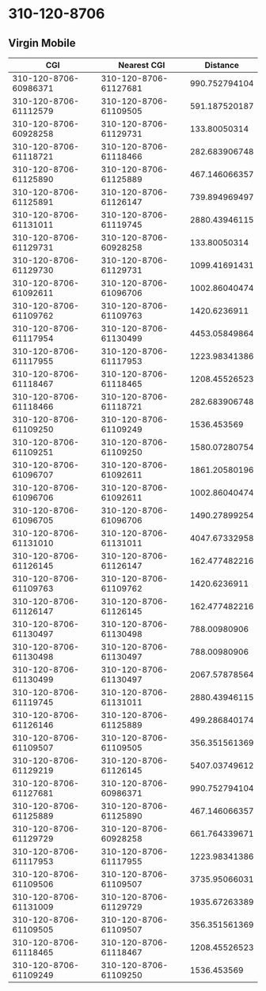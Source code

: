 # 310-120-8706
## Virgin Mobile


| CGI | Nearest CGI | Distance |
|-----|-------------|----------|
| 310-120-8706-60986371 | 310-120-8706-61127681 | 990.752794104 |
| 310-120-8706-61112579 | 310-120-8706-61109505 | 591.187520187 |
| 310-120-8706-60928258 | 310-120-8706-61129731 | 133.80050314 |
| 310-120-8706-61118721 | 310-120-8706-61118466 | 282.683906748 |
| 310-120-8706-61125890 | 310-120-8706-61125889 | 467.146066357 |
| 310-120-8706-61125891 | 310-120-8706-61126147 | 739.894969497 |
| 310-120-8706-61131011 | 310-120-8706-61119745 | 2880.43946115 |
| 310-120-8706-61129731 | 310-120-8706-60928258 | 133.80050314 |
| 310-120-8706-61129730 | 310-120-8706-61129731 | 1099.41691431 |
| 310-120-8706-61092611 | 310-120-8706-61096706 | 1002.86040474 |
| 310-120-8706-61109762 | 310-120-8706-61109763 | 1420.6236911 |
| 310-120-8706-61117954 | 310-120-8706-61130499 | 4453.05849864 |
| 310-120-8706-61117955 | 310-120-8706-61117953 | 1223.98341386 |
| 310-120-8706-61118467 | 310-120-8706-61118465 | 1208.45526523 |
| 310-120-8706-61118466 | 310-120-8706-61118721 | 282.683906748 |
| 310-120-8706-61109250 | 310-120-8706-61109249 | 1536.453569 |
| 310-120-8706-61109251 | 310-120-8706-61109250 | 1580.07280754 |
| 310-120-8706-61096707 | 310-120-8706-61092611 | 1861.20580196 |
| 310-120-8706-61096706 | 310-120-8706-61092611 | 1002.86040474 |
| 310-120-8706-61096705 | 310-120-8706-61096706 | 1490.27899254 |
| 310-120-8706-61131010 | 310-120-8706-61131011 | 4047.67332958 |
| 310-120-8706-61126145 | 310-120-8706-61126147 | 162.477482216 |
| 310-120-8706-61109763 | 310-120-8706-61109762 | 1420.6236911 |
| 310-120-8706-61126147 | 310-120-8706-61126145 | 162.477482216 |
| 310-120-8706-61130497 | 310-120-8706-61130498 | 788.00980906 |
| 310-120-8706-61130498 | 310-120-8706-61130497 | 788.00980906 |
| 310-120-8706-61130499 | 310-120-8706-61130497 | 2067.57878564 |
| 310-120-8706-61119745 | 310-120-8706-61131011 | 2880.43946115 |
| 310-120-8706-61126146 | 310-120-8706-61125889 | 499.286840174 |
| 310-120-8706-61109507 | 310-120-8706-61109505 | 356.351561369 |
| 310-120-8706-61129219 | 310-120-8706-61126145 | 5407.03749612 |
| 310-120-8706-61127681 | 310-120-8706-60986371 | 990.752794104 |
| 310-120-8706-61125889 | 310-120-8706-61125890 | 467.146066357 |
| 310-120-8706-61129729 | 310-120-8706-60928258 | 661.764339671 |
| 310-120-8706-61117953 | 310-120-8706-61117955 | 1223.98341386 |
| 310-120-8706-61109506 | 310-120-8706-61109507 | 3735.95066031 |
| 310-120-8706-61131009 | 310-120-8706-61129729 | 1935.67263389 |
| 310-120-8706-61109505 | 310-120-8706-61109507 | 356.351561369 |
| 310-120-8706-61118465 | 310-120-8706-61118467 | 1208.45526523 |
| 310-120-8706-61109249 | 310-120-8706-61109250 | 1536.453569 |
